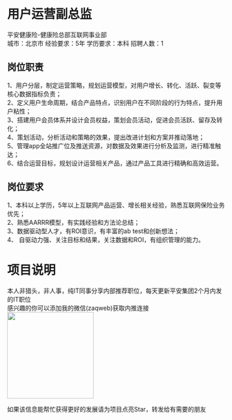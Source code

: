 # 用户运营副总监
平安健康险-健康险总部互联网事业部  
城市：北京市 经验要求：5年 学历要求：本科  招聘人数：1

## 岗位职责
1、用户分层，制定运营策略，规划运营模型，对用户增长、转化、活跃、裂变等核心数据指标负责；   
2、定义用户生命周期，结合产品特点，识别用户在不同阶段的行为特点，提升用户粘性；   
3、搭建用户会员体系并设计会员权益，策划会员活动，促进会员活跃、留存及转化；   
4、策划活动，分析活动和策略的效果，提出改进计划和方案并推动落地；   
5、管理app全站推广位及推送资源，对数据及效果进行分析及监测，进行精准触达；   
6、结合运营目标，规划设计运营相关产品，通过产品工具进行精确和高效运营。

## 岗位要求
1、本科以上学历，5年以上互联网产品运营、增长相关经验，熟悉互联网保险业务优先；   
2、熟悉AARRR模型，有实践经验和方法论总结；   
3、数据驱动型人才，有ROI意识，有丰富的ab test和创新想法；   
4、 自驱动力强、关注目标和结果，关注数据和ROI，有组织管理的能力。

# 项目说明

本人非猎头，非人事，纯IT同事分享内部推荐职位，每天更新平安集团2个月内发的IT职位  
感兴趣的你可以添加我的微信(zaqweb)获取内推连接  
<img src="https://github.com/zaqweb/PA-IT-JOBS/blob/master/WechatICode.jpeg"  height="200" width="200">

如果该信息能帮忙获得更好的发展请为项目点亮Star，转发给有需要的朋友




